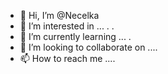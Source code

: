 - 👋 Hi, I’m @Necelka
- 👀 I’m interested in ... . .
- 🌱 I’m currently learning ... .
- 💞️ I’m looking to collaborate on ....
- 📫 How to reach me ....

<!---
Necelka/Necelka is a ✨ special ✨ repository because its `README.md` (this file) appears on your GitHub profile.
You can click the Preview link to take a look at your changes.
--->
